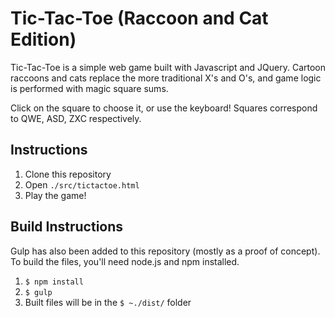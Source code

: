 # Tic-Tac-Toe (Raccoon and Cat Edition)

Tic-Tac-Toe is a simple web game built with Javascript and JQuery. Cartoon
raccoons and cats replace the more traditional X's and O's, and game logic is
performed with magic square sums.

Click on the square to choose it, or use the keyboard! Squares correspond to
QWE, ASD, ZXC respectively.

## Instructions

1. Clone this repository
2. Open `./src/tictactoe.html`
3. Play the game!

## Build Instructions

Gulp has also been added to this repository (mostly as a proof of concept). To build the files, you'll need node.js and npm installed.

1. `$ npm install`
2. `$ gulp`
3. Built files will be in the `$ ~./dist/` folder
